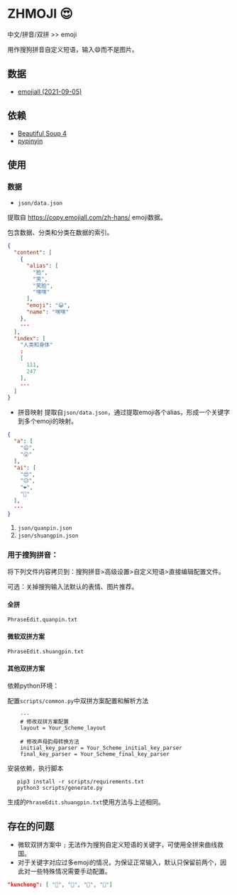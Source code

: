 # ZHMOJI 😍
中文/拼音/双拼 >> emoji

用作搜狗拼音自定义短语，输入😄而不是图片。
## 数据
- [emojiall (2021-09-05)](https://copy.emojiall.com/zh-hans/)

## 依赖
- [Beautiful Soup 4](https://www.crummy.com/software/BeautifulSoup/bs4/doc/)
- [pypinyin](https://github.com/mozillazg/python-pinyin)

## 使用

### 数据
- `json/data.json` 

提取自 https://copy.emojiall.com/zh-hans/ emoji数据。

包含数据、分类和分类在数据的索引。
```json lines
{
  "content": [
    {
      "alias": [
        "脸",
        "笑",
        "笑脸",
        "嘿嘿"
      ],
      "emoji": "😀",
      "name": "嘿嘿"
    },
    ···
  ],
  "index": [
    "人类和身体"
    :
    [
      111,
      247
    ],
    ···
  ]
}
```
- 拼音映射
提取自`json/data.json`，通过提取emoji各个alias，形成一个关键字到多个emoji的映射。
```json lines
{
  "a": [
    "😦",
    "😮"
  ],
  "ai": [
    "😍",
    "😥",
    "❤",
    "💓"
  ],
  ···
}
```
1. `json/quanpin.json`
2. `json/shuangpin.json`


### 用于搜狗拼音：
将下列文件内容拷贝到：搜狗拼音>高级设置>自定义短语>直接编辑配置文件。

可选：关掉搜狗输入法默认的表情、图片推荐。
#### 全拼
`PhraseEdit.quanpin.txt`

#### 微软双拼方案

`PhraseEdit.shuangpin.txt`

#### 其他双拼方案

依赖python环境：

配置`scripts/common.py`中双拼方案配置和解析方法
```
    ···
    # 修改双拼方案配置
    layout = Your_Scheme_layout
    
    # 修改声母韵母转换方法
    initial_key_parser = Your_Scheme_initial_key_parser
    final_key_parser = Your_Scheme_final_key_parser
```
安装依赖，执行脚本
```shell
   pip3 install -r scripts/requirements.txt
   python3 scripts/generate.py
```
生成的`PhraseEdit.shuangpin.txt`使用方法与上述相同。

## 存在的问题

- 微软双拼方案中 `;` 无法作为搜狗自定义短语的关键字，可使用全拼来曲线救国。
- 对于关键字对应过多emoji的情况，为保证正常输入，默认只保留前两个，因此对一些特殊情况需要手动配置。
```json lines
"kunchong": [ "🦋", "🐞", "🦟", "🦗"]
```